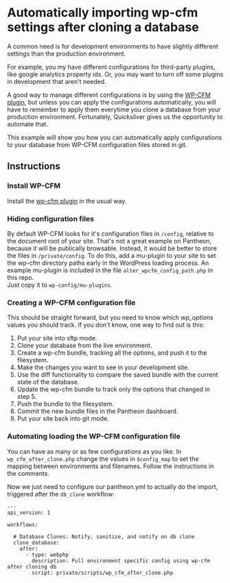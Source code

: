 # Automatically importing wp-cfm settings after cloning a database

A common need is for development environments to have slightly different settings than the production environment.

For example, you my have different configurations for third-party plugins, like google analytics property ids.  Or, you
may want to turn off some plugins in development that aren't needed.

A good way to manage different configurations is by using the [WP-CFM plugin](https://wordpress.org/plugins/wp-cfm/), but
unless you can apply the configurations automatically, you will have to remember to apply them everytime you clone a database
from your production environment.  Fortunately, Quicksilver gives us the opportunity to automate that.

This example will show you how you can automatically apply configurations to your database from WP-CFM configuration files
stored in git.
 
## Instructions

### Install WP-CFM

Install the [wp-cfm plugin](https://wordpress.org/plugins/wp-cfm/) in the usual way.

### Hiding configuration files

By default WP-CFM looks for it's configuration files in `/config`, relative to the document root of your site.  That's
not a great example on Pantheon, because it will be publically browsable. Instead, it would be better to store the files
in `/private/config`.  To do this, add a mu-plugin to your site to set the wp-cfm directory paths early in the 
WordPress loading process.  An example mu-plugin is included in the file `alter_wpcfm_config_path.php` in this repo.  
Just copy it to `wp-config/mu-plugins`.
   
### Creating a WP-CFM configuration file

This should be straight forward, but you need to know which _wp_options_ values you should track.  If you don't know, one way to
find out is this:

1. Put your site into sftp mode.
2. Clone your database from the live environment.
3. Create a wp-cfm bundle, tracking all the options, and push it to the filesystem.
4. Make the changes you want to see in your development site.
5. Use the diff functionality to compare the saved bundle with the current state of the database.
6. Update the wp-cfm bundle to track only the options that changed in step 5.
7. Push the bundle to the filesystem.
8. Commit the new bundle files in the Pantheon dashboard.
9. Put your site back into git mode.

### Automating loading the WP-CFM configuration file

You can have as many or as few configurations as you like.  In `wp_cfm_after_clone.php` change the values in `$config_map` to
set the mapping between environments and filenames.  Follow the instructions in the comments.

Now we just need to configure our pantheon.yml to actually do the import, triggered after the `db_clone` workflow:

```
---
api_version: 1

workflows:

  # Database Clones: Notify, sanitize, and notify on db clone
  clone_database:
    after:
      - type: webphp
        description: Pull environment specific config using wp-cfm after cloning db
        script: private/scripts/wp_cfm_after_clone.php
```
